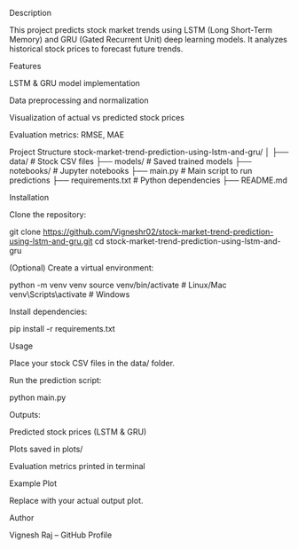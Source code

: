 Description

This project predicts stock market trends using LSTM (Long Short-Term Memory) and GRU (Gated Recurrent Unit) deep learning models.
It analyzes historical stock prices to forecast future trends.

Features

LSTM & GRU model implementation

Data preprocessing and normalization

Visualization of actual vs predicted stock prices

Evaluation metrics: RMSE, MAE

Project Structure
stock-market-trend-prediction-using-lstm-and-gru/
│
├── data/                  # Stock CSV files
├── models/                # Saved trained models
├── notebooks/             # Jupyter notebooks
├── main.py                # Main script to run predictions
├── requirements.txt       # Python dependencies
├── README.md

Installation

Clone the repository:

git clone https://github.com/Vigneshr02/stock-market-trend-prediction-using-lstm-and-gru.git
cd stock-market-trend-prediction-using-lstm-and-gru


(Optional) Create a virtual environment:

python -m venv venv
source venv/bin/activate      # Linux/Mac
venv\Scripts\activate         # Windows


Install dependencies:

pip install -r requirements.txt

Usage

Place your stock CSV files in the data/ folder.

Run the prediction script:

python main.py


Outputs:

Predicted stock prices (LSTM & GRU)

Plots saved in plots/

Evaluation metrics printed in terminal

Example Plot


Replace with your actual output plot.

Author

Vignesh Raj – GitHub Profile
